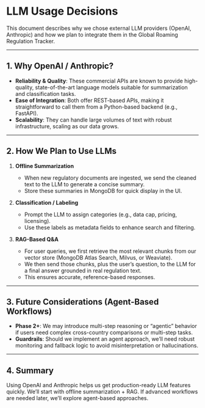 # LLM Usage Decisions

This document describes why we chose external LLM providers (OpenAI, Anthropic) and how we plan to integrate them in the Global Roaming Regulation Tracker.

---

## 1. Why OpenAI / Anthropic?

- **Reliability & Quality**: These commercial APIs are known to provide high-quality, state-of-the-art language models suitable for summarization and classification tasks.
- **Ease of Integration**: Both offer REST-based APIs, making it straightforward to call them from a Python-based backend (e.g., FastAPI).
- **Scalability**: They can handle large volumes of text with robust infrastructure, scaling as our data grows.

---

## 2. How We Plan to Use LLMs

1. **Offline Summarization**
   - When new regulatory documents are ingested, we send the cleaned text to the LLM to generate a concise summary.
   - Store these summaries in MongoDB for quick display in the UI.

2. **Classification / Labeling**
   - Prompt the LLM to assign categories (e.g., data cap, pricing, licensing).
   - Use these labels as metadata fields to enhance search and filtering.

3. **RAG-Based Q&A**
   - For user queries, we first retrieve the most relevant chunks from our vector store (MongoDB Atlas Search, Milvus, or Weaviate).
   - We then send those chunks, plus the user’s question, to the LLM for a final answer grounded in real regulation text.
   - This ensures accurate, reference-based responses.

---

## 3. Future Considerations (Agent-Based Workflows)

- **Phase 2+**: We may introduce multi-step reasoning or “agentic” behavior if users need complex cross-country comparisons or multi-step tasks. 
- **Guardrails**: Should we implement an agent approach, we’ll need robust monitoring and fallback logic to avoid misinterpretation or hallucinations.

---

## 4. Summary

Using OpenAI and Anthropic helps us get production-ready LLM features quickly. We’ll start with offline summarization + RAG. If advanced workflows are needed later, we’ll explore agent-based approaches.
